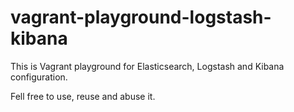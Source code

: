 vagrant-playground-logstash-kibana
==================================

This is Vagrant playground for Elasticsearch, Logstash and Kibana configuration.

Fell free to use, reuse and abuse it.
